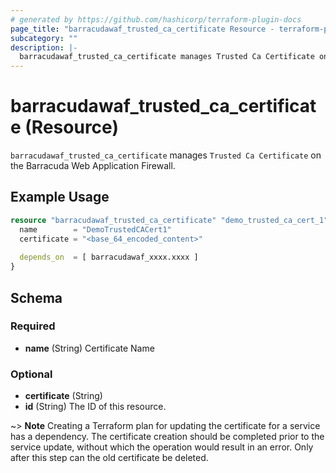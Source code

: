 ```yaml
---
# generated by https://github.com/hashicorp/terraform-plugin-docs
page_title: "barracudawaf_trusted_ca_certificate Resource - terraform-provider-barracudawaf"
subcategory: ""
description: |-
  barracudawaf_trusted_ca_certificate manages Trusted Ca Certificate on the Barracuda Web Application Firewall.
---
```


# barracudawaf_trusted_ca_certificate (Resource)

`barracudawaf_trusted_ca_certificate` manages `Trusted Ca Certificate` on the Barracuda Web Application Firewall.

## Example Usage

```terraform
resource "barracudawaf_trusted_ca_certificate" "demo_trusted_ca_cert_1" {
  name        = "DemoTrustedCACert1"
  certificate = "<base_64_encoded_content>"
  
  depends_on  = [ barracudawaf_xxxx.xxxx ]
}
```

<!-- schema generated by tfplugindocs -->
## Schema

### Required

- **name** (String) Certificate Name

### Optional

- **certificate** (String)
- **id** (String) The ID of this resource.

~> **Note** Creating a Terraform plan for updating the certificate for a service has a dependency. The certificate creation should be completed prior to the service update, without which the operation would result in an error. Only after this step can the old certificate be deleted.


